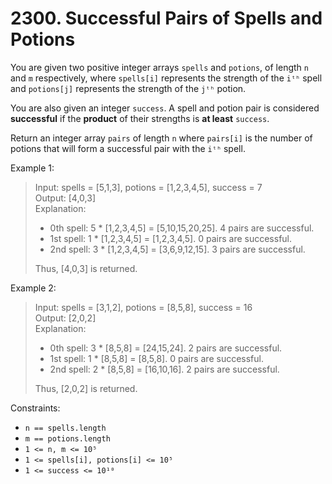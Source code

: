 # 2300. Successful Pairs of Spells and Potions

You are given two positive integer arrays `spells` and `potions`, of length `n` and `m` respectively, where `spells[i]` represents the strength of the `iᵗʰ` spell and `potions[j]` represents the strength of the `jᵗʰ` potion.

You are also given an integer `success`. A spell and potion pair is considered **successful** if the **product** of their strengths is **at least** `success`.

Return an integer array `pairs` of length `n` where `pairs[i]` is the number of potions that will form a successful pair with the `iᵗʰ` spell.

Example 1:
> Input: spells = [5,1,3], potions = [1,2,3,4,5], success = 7  
Output: [4,0,3]  
Explanation:
>- 0th spell: 5 * [1,2,3,4,5] = [5,10,15,20,25]. 4 pairs are successful.
>- 1st spell: 1 * [1,2,3,4,5] = [1,2,3,4,5]. 0 pairs are successful.
>- 2nd spell: 3 * [1,2,3,4,5] = [3,6,9,12,15]. 3 pairs are successful.
>
>Thus, [4,0,3] is returned.

Example 2:
> Input: spells = [3,1,2], potions = [8,5,8], success = 16  
Output: [2,0,2]  
Explanation:  
>- 0th spell: 3 * [8,5,8] = [24,15,24]. 2 pairs are successful.
>- 1st spell: 1 * [8,5,8] = [8,5,8]. 0 pairs are successful.
>- 2nd spell: 2 * [8,5,8] = [16,10,16]. 2 pairs are successful.
>
>Thus, [2,0,2] is returned.

Constraints:
* `n == spells.length`
* `m == potions.length`
* `1 <= n, m <= 10⁵`
* `1 <= spells[i], potions[i] <= 10⁵`
* `1 <= success <= 10¹⁰`
